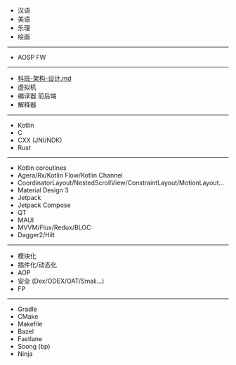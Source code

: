- 汉语
- 美语
- 乐理
- 绘画

---

- AOSP FW

---

- [科班-架构-设计.md](https://github.com/imknown/IMKDevelopmentDaily/blob/master/CS/科班-架构-设计.md)
- 虚拟机
- 编译器 前后端
- 解释器

---

- Kotlin
- C
- CXX (JNI/NDK)
- Rust

---

- Kotlin coroutines
- Agera/Rx/Kotlin Flow/Kotlin Channel
- CoordinatorLayout/NestedScrollView/ConstraintLayout/MotionLayout...
- Material Design 3
- Jetpack
- Jetpack Compose
- QT
- MAUI
- MVVM/Flux/Redux/BLOC
- Dagger2/Hilt

---

- 模块化
- 插件化/动态化
- AOP
- 安全 (Dex/ODEX/OAT/Smali...)
- FP

---

- Gradle
- CMake
- Makefile
- Bazel
- Fastlane
- Soong (bp)
- Ninja
